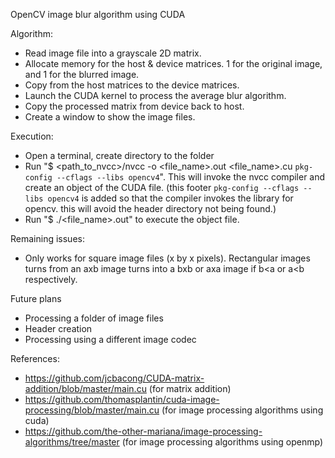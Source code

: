 OpenCV image blur algorithm using CUDA

Algorithm:
- Read image file into a grayscale 2D matrix.
- Allocate memory for the host & device matrices. 1 for the original image, and 1 for the blurred image.
- Copy from the host matrices to the device matrices.
- Launch the CUDA kernel to process the average blur algorithm.
- Copy the processed matrix from device back to host.
- Create a window to show the image files.

Execution:
- Open a terminal, create directory to the folder
- Run "$ <path_to_nvcc>/nvcc -o <file_name>.out <file_name>.cu `pkg-config --cflags --libs opencv4`". This will invoke the nvcc compiler and create an object of the CUDA file.
  (this footer `pkg-config --cflags --libs opencv4` is added so that the compiler invokes the library for opencv. this will avoid the header directory not being found.)
- Run "$ ./<file_name>.out" to execute the object file.

Remaining issues: 
- Only works for square image files (x by x pixels). Rectangular images turns from an axb image turns into a bxb or axa image if b<a or a<b respectively.

Future plans
- Processing a folder of image files
- Header creation
- Processing using a different image codec

References:
- https://github.com/jcbacong/CUDA-matrix-addition/blob/master/main.cu (for matrix addition)
- https://github.com/thomasplantin/cuda-image-processing/blob/master/main.cu (for image processing algorithms using cuda)
- https://github.com/the-other-mariana/image-processing-algorithms/tree/master (for image processing algorithms using openmp)
